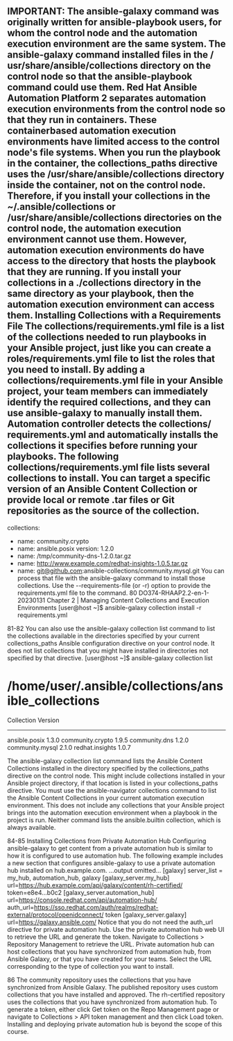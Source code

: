 IMPORTANT:
The ansible-galaxy command was originally written for ansible-playbook
users, for whom the control node and the automation execution environment
are the same system. The ansible-galaxy command installed files in the /
usr/share/ansible/collections directory on the control node so that the
ansible-playbook command could use them.
Red Hat Ansible Automation Platform 2 separates automation execution
environments from the control node so that they run in containers. These containerbased
automation execution environments have limited access to the control node's
file systems. When you run the playbook in the container, the collections_paths
directive uses the /usr/share/ansible/collections directory inside the
container, not on the control node. Therefore, if you install your collections in
the ~/.ansible/collections or /usr/share/ansible/collections
directories on the control node, the automation execution environment cannot use
them.
However, automation execution environments do have access to the directory
that hosts the playbook that they are running. If you install your collections in
a ./collections directory in the same directory as your playbook, then the
automation execution environment can access them.
Installing Collections with a Requirements File
The collections/requirements.yml file is a list of the collections needed to run playbooks
in your Ansible project, just like you can create a roles/requirements.yml file to list the roles
that you need to install. By adding a collections/requirements.yml file in your Ansible
project, your team members can immediately identify the required collections, and they can use
ansible-galaxy to manually install them. Automation controller detects the collections/
requirements.yml and automatically installs the collections it specifies before running your
playbooks.
The following collections/requirements.yml file lists several collections to install. You can
target a specific version of an Ansible Content Collection or provide local or remote .tar files or
Git repositories as the source of the collection.
---
collections:
- name: community.crypto
- name: ansible.posix
version: 1.2.0
- name: /tmp/community-dns-1.2.0.tar.gz
- name: http://www.example.com/redhat-insights-1.0.5.tar.gz
- name: git@github.com:ansible-collections/community.mysql.git
You can process that file with the ansible-galaxy command to install those collections. Use
the --requirements-file (or -r) option to provide the requirements.yml file to the
command.
80 DO374-RHAAP2.2-en-1-20230131
Chapter 2 | Managing Content Collections and Execution Environments
[user@host ~]$ ansible-galaxy collection install -r requirements.yml

81-82
You can also use the ansible-galaxy collection list command to list the collections
available in the directories specified by your current collections_paths Ansible configuration
directive on your control node. It does not list collections that you might have installed in
directories not specified by that directive.
[user@host ~]$ ansible-galaxy collection list
# /home/user/.ansible/collections/ansible_collections
Collection Version
---------------- ------
ansible.posix 1.3.0
community.crypto 1.9.5
community.dns 1.2.0
community.mysql 2.1.0
redhat.insights 1.0.7

The ansible-galaxy collection list command lists the Ansible Content
Collections installed in the directory specified by the collections_paths
directive on the control node. This might include collections installed in your Ansible
project directory, if that location is listed in your collections_paths directive.
You must use the ansible-navigator collections command to list the
Ansible Content Collections in your current automation execution environment. This
does not include any collections that your Ansible project brings into the automation
execution environment when a playbook in the project is run.
Neither command lists the ansible.builtin collection, which is always available.

84-85
Installing Collections from Private Automation Hub
Configuring ansible-galaxy to get content from a private automation hub is similar to how it is
configured to use automation hub. The following example includes a new section that configures
ansible-galaxy to use a private automation hub installed on hub.example.com.
...output omitted...
[galaxy]
server_list = my_hub, automation_hub, galaxy
[galaxy_server.my_hub]
url=https://hub.example.com/api/galaxy/content/rh-certified/
token=e8e4...b0c2
[galaxy_server.automation_hub]
url=https://console.redhat.com/api/automation-hub/
auth_url=https://sso.redhat.com/auth/realms/redhat-external/protocol/openidconnect/
token
[galaxy_server.galaxy]
url=https://galaxy.ansible.com/
Notice that you do not need the auth_url directive for private automation hub.
Use the private automation hub web UI to retrieve the URL and generate the token.
Navigate to Collections > Repository Management to retrieve the URL. Private automation hub
can host collections that you have synchronized from automation hub, from Ansible Galaxy, or that
you have created for your teams. Select the URL corresponding to the type of collection you want
to install.

86
The community repository uses the collections that you have synchronized from Ansible
Galaxy.
The published repository uses custom collections that you have installed and approved.
The rh-certified repository uses the collections that you have synchronized from automation
hub.
To generate a token, either click Get token on the Repo Management page or navigate to
Collections > API token management and then click Load token.
Installing and deploying private automation hub is beyond the scope of this course.
